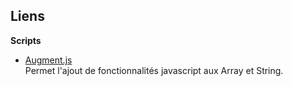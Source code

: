 ﻿Liens
-----
**Scripts** 

* [Augment.js](http://augmentjs.com/)  
  Permet l'ajout de fonctionnalités javascript aux Array et String.